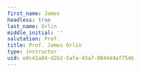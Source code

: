 ```yaml
---
first_name: James
headless: true
last_name: Orlin
middle_initial: ''
salutation: Prof.
title: Prof. James Orlin
type: instructor
uid: e0c41a84-d2b2-5afa-43a7-0844d4af754b
---
```

